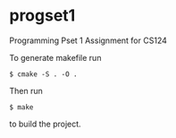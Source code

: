 # progset1
Programming Pset 1 Assignment for CS124

To generate makefile run 
```console
$ cmake -S . -O .
```
Then run 
```console
$ make
```
to build the project.

